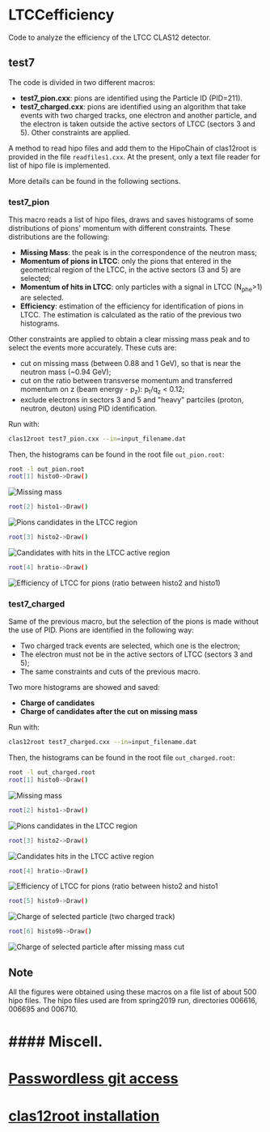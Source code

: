 # LTCCefficiency

Code to analyze the efficiency of the LTCC CLAS12 detector.

## test7

The code is divided in two different macros:

* **test7_pion.cxx**: pions are identified using the Particle ID (PID=211).
* **test7_charged.cxx**: pions are identified using an algorithm that take events with two charged tracks, one electron and another particle, and the electron is taken outside the active sectors of LTCC (sectors 3 and 5). Other constraints are applied.

A method to read hipo files and add them to the HipoChain of clas12root is provided in the file `readfiles1.cxx`.
At the present, only a text file reader for list of hipo file is implemented.

More details can be found in the following sections.

### test7_pion

This macro reads a list of hipo files, draws and saves histograms of some distributions of pions' momentum with different constraints.
These distributions are the following:

* **Missing Mass**: the peak is in the correspondence of the neutron mass;
* **Momentum of pions in LTCC**: only the pions that entered in the geometrical region of the LTCC, in the active sectors (3 and 5) are selected;
* **Momentum of hits in LTCC**: only particles with a signal in LTCC (N<sub>phe</sub>>1) are selected.    
* **Efficiency**: estimation of the efficiency for identification of pions in LTCC. The estimation is calculated as the ratio of the previous two histograms.

Other constraints are applied to obtain a clear missing mass peak and to select the events more accurately.
These cuts are:

* cut on missing mass (between 0.88 and 1 GeV), so that is near the neutron mass (~0.94 GeV);
* cut on the ratio between transverse momentum and transferred momentum on z (beam energy - p<sub>z</sub>): p<sub>t</sub>/q<sub>z</sub> < 0.12;
* exclude electrons in sectors 3 and 5 and "heavy" partciles (proton, neutron, deuton) using PID identification.

Run with:
```bash
clas12root test7_pion.cxx --in=input_filename.dat   
```
Then, the histograms can be found in the root file `out_pion.root`:
```bash
root -l out_pion.root
root[1] histo0->Draw()
```

![Missing mass](./fig/missingmass_pion.png)

```bash
root[2] histo1->Draw()
```

![Pions candidates in the LTCC region](./fig/candidates_ltcc_pion.png)

```bash
root[3] histo2->Draw()
```

![Candidates with hits in the LTCC active region](./fig/candidates_hits_pion.png)

```bash
root[4] hratio->Draw()
```

![Efficiency of LTCC for pions (ratio between histo2 and histo1)](./fig/pi_ratio_pion.png)

### test7_charged

Same of the previous macro, but the selection of the pions is made without the use of PID.
Pions are identified in the following way:

* Two charged track events are selected, which one is the electron;
* The electron must not be in the active sectors of LTCC (sectors 3 and 5);
* The same constraints and cuts of the previous macro.

Two more histograms are showed and saved:
* **Charge of candidates**
* **Charge of candidates after the cut on missing mass**

Run with:
```bash
clas12root test7_charged.cxx --in=input_filename.dat
```
Then, the histograms can be found in the root file `out_charged.root`:
```bash
root -l out_charged.root
root[1] histo0->Draw()
```

![Missing mass](./fig/missingmass_charged.png)

```bash
root[2] histo1->Draw()
```

![Pions candidates in the LTCC region](./fig/candidates_ltcc_charged.png)

```bash
root[3] histo2->Draw()
```

![Candidates hits in the LTCC active region](./fig/candidates_hits_charged.png)

```bash
root[4] hratio->Draw()
```

![Efficiency of LTCC for pions (ratio between histo2 and histo1](./fig/pi_ratio_charged.png)

```bash
root[5] histo9->Draw()
```

![Charge of selected particle (two charged track)](./fig/charge.png)

```bash
root[6] histo9b->Draw()
```

![Charge of selected particle after missing mass cut](./fig/charge_cut.png)

## Note

All the figures were obtained using these macros on a file list of about 500 hipo files.
The hipo files used are from spring2019 run, directories 006616, 006695 and 006710. 

# #### Miscell.

# [Passwordless git access](https://github.com/clas12brescia/LTCCefficiency/blob/main/misc/passwordless-git.md)

# [clas12root installation](https://github.com/clas12brescia/LTCCefficiency/blob/main/misc/clas12root_installation.md)
